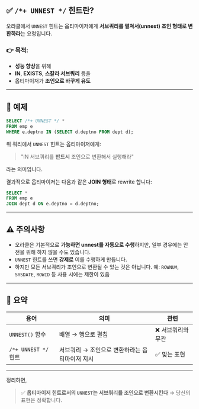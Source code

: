 
## ✅ `/*+ UNNEST */` 힌트란?

오라클에서 `UNNEST` 힌트는 옵티마이저에게 **서브쿼리를 펼쳐서(unnest) 조인 형태로 변환하라**는 요청입니다.

### 👉 목적:

* **성능 향상**을 위해
* **IN**, **EXISTS**, **스칼라 서브쿼리** 등을
* 옵티마이저가 **조인으로 바꾸게 유도**

---

## 📌 예제

```sql
SELECT /*+ UNNEST */ *
FROM emp e
WHERE e.deptno IN (SELECT d.deptno FROM dept d);
```

위 쿼리에서 `UNNEST` 힌트는 옵티마이저에게:

> "IN 서브쿼리를 **반드시** 조인으로 변환해서 실행해라"

라는 의미입니다.

결과적으로 옵티마이저는 다음과 같은 **JOIN 형태**로 rewrite 합니다:

```sql
SELECT *
FROM emp e
JOIN dept d ON e.deptno = d.deptno;
```

---

## ⚠️ 주의사항

* 오라클은 기본적으로 **가능하면 unnest를 자동으로 수행**하지만,
  일부 경우에는 안전을 위해 하지 않을 수도 있습니다.
* `UNNEST` 힌트를 쓰면 **강제로** 이를 수행하게 만듭니다.
* 하지만 모든 서브쿼리가 조인으로 변환될 수 있는 것은 아닙니다.
  예: `ROWNUM`, `SYSDATE`, `ROWID` 등 사용 시에는 제한이 있음

---

## 🔄 요약

| 용어                 | 의미                         | 관련         |
| ------------------ | -------------------------- | ---------- |
| `UNNEST()` 함수      | 배열 → 행으로 펼침                | ❌ 서브쿼리와 무관 |
| `/*+ UNNEST */` 힌트 | 서브쿼리 → 조인으로 변환하라는 옵티마이저 지시 | ✅ 맞는 표현    |

---

정리하면,

> ✅ **옵티마이저 힌트로서의 `UNNEST`는 서브쿼리를 조인으로 변환시킨다**
> → 당신의 표현은 정확합니다.

